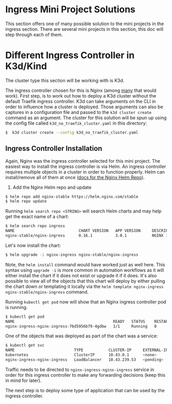 # Ingress Mini Project Solutions

This section offers one of many possible solution to the mini projects in the ingress section.  There are several mini projects in this section, this doc will step through each of them.

# Different Ingress Controller in K3d/Kind

The cluster type this section will be working with is K3d.

The ingress controller chosen for this is Nginx (among [many](https://kubernetes.io/docs/concepts/services-networking/ingress-controllers/) that would work).  First step, is to work out how to deploy a K3d cluster without the default Traefik ingress controller.  K3d can take arguments on the CLI in order to influence how a cluster is deployed.  Those arguments can also be captures in a configuration file and passed to the `k3d cluster create` command as an argument.  The cluster for this solution will be spun up using the config file called `k3d_no_traefik_cluster.yaml` in this directory:

```bash
$  k3d cluster create --config k3d_no_traefik_cluster.yaml 
```

## Ingress Controller Installation

Again, Nginx was the ingress controller selected for this mini project.  The easiest way to install the ingress controller is via Helm.  An ingress controller requires multiple objects in a cluster in order to function properly.  Helm can install/remove all of them at once ([docs for the Nginx Helm Repo](http://helm.nginx.com/)).

1. Add the Nginx Helm repo and update

```bash 
$ helm repo add nginx-stable https://helm.nginx.com/stable
$ helm repo update
```

Running `helm search repo <STRING>` will search Helm charts and may help get the exact name of a chart:

```bash
$ helm search repo ingress
NAME                            CHART VERSION   APP VERSION     DESCRIPTION             
nginx-stable/nginx-ingress      0.16.1          3.0.1           NGINX Ingress Controller
```

Let's now install the chart:

```bash
$ helm upgrade -i nginx-ingress nginx-stable/nginx-ingress 
```

Note, the `helm install` command would have worked just as well here.  This syntax using `upgrade -i` is more common in automation workflows as it will either install the chart if it does not exist or upgrade it if it does.  It's also possible to view all of the objects that this chart will deploy by either pulling the chart down or templating it locally via the `helm template nginx-ingress nginx-stable/nginx-ingress` command.

Running `kubectl get pod` now will show that an Nginx ingress controller pod is running.

```bash
$ kubectl get pod
NAME                                           READY   STATUS    RESTARTS   AGE
nginx-ingress-nginx-ingress-76d5956b79-4gdbw   1/1     Running   0          4m20s
```

One of the objects that was deployed as part of the chart was a service:

```bash
$ kubectl get svc
NAME                          TYPE           CLUSTER-IP     EXTERNAL-IP   PORT(S)                      AGE
kubernetes                    ClusterIP      10.43.0.1      <none>        443/TCP                      28m
nginx-ingress-nginx-ingress   LoadBalancer   10.43.239.53   <pending>     80:31945/TCP,443:31248/TCP   7m45s
```

Traffic needs to be directed to `nginx-ingress-nginx-ingress` service in order for this ingress controller to make any forwarding decisions (keep this in mind for later).

The next step is to deploy some type of application that can be used by the ingress controller.  